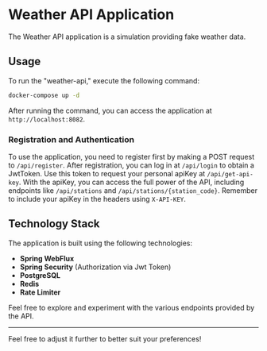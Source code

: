 # Weather API Application

The Weather API application is a simulation providing fake weather data.

## Usage

To run the "weather-api," execute the following command:

```bash
docker-compose up -d
```

After running the command, you can access the application at `http://localhost:8082`.

### Registration and Authentication

To use the application, you need to register first by making a POST request to `/api/register`. After registration, you can log in at `/api/login` to obtain a JwtToken. Use this token to request your personal apiKey at `/api/get-api-key`. With the apiKey, you can access the full power of the API, including endpoints like `/api/stations` and `/api/stations/{station_code}`. Remember to include your apiKey in the headers using `X-API-KEY`.

## Technology Stack

The application is built using the following technologies:

- **Spring WebFlux**
- **Spring Security** (Authorization via Jwt Token)
- **PostgreSQL**
- **Redis**
- **Rate Limiter**

Feel free to explore and experiment with the various endpoints provided by the API.

---

Feel free to adjust it further to better suit your preferences!
